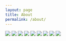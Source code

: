 ```yaml
---
layout: page
title: About
permalink: /about/
---
```

![](http://i.imgur.com/6MgvYkQ.gif)
![](http://i.imgur.com/W14GPLs.gif)
![](http://i.imgur.com/56A8n3w.gif)
![](http://i.imgur.com/cMKmWnv.gif)
![](http://i.imgur.com/HKDZaSQ.gif)
![](http://i.imgur.com/8xJK1DW.gif)
![](http://i.imgur.com/Pug0QaO.gif)
![](http://i.imgur.com/cW9aLRi.gif)
![](http://i.imgur.com/LULjIyo.gif)